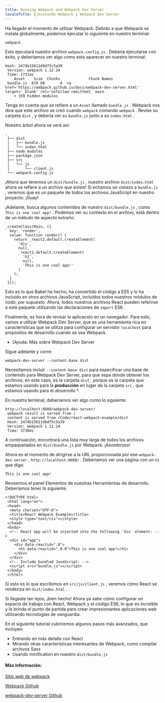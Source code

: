 ```yaml
---
title: Running Webpack and Webpack Dev Server
localeTitle: Ejecutando Webpack y Webpack Dev Server
---
```

Ha llegado el momento de utilizar Webpack. Debido a que Webpack se instala globalmente, podemos ejecutar lo siguiente en nuestro terminal:
```
webpack 
```

Esto ejecutará nuestro archivo `webpack.config.js` . Debería ejecutarse con éxito, y deberíamos ver algo como esto aparecer en nuestro terminal:
```
Hash: 2474b15611d8d75c5a39 
 Version: webpack 1.12.14 
 Time: 1721ms 
    Asset    Size  Chunks             Chunk Names 
 bundle.js  679 kB       0  <a href='https://webpack.github.io/docs/webpack-dev-server.html' target='_blank' rel='nofollow'>emitted]  main 
    + 159 hidden modules 
```

Tenga en cuenta que se refiere a un `Asset` llamado `bundle.js` . Webpack nos dice que este archivo se creó cuando `webpack` comando `webpack` . Revise su carpeta `dist` , y debería ver su `bundle.js` junto a su `index.html` .

Nuestro árbol ahora se verá así:
```
. 
 ├── dist 
 |   ├── bundle.js 
 │   └── index.html 
 ├── node_modules 
 ├── package.json 
 ├── src 
 │   └── js 
 │       └── client.js 
 └── webpack.config.js 
```

¡Ahora que tenemos un `dist/bundle.js` , nuestro archivo `dist/index.html` ahora se refiere a un archivo que existe! Si echamos un vistazo a `bundle.js` , veremos que es un paquete de todos los archivos JavaScript en nuestro proyecto. ¡Guay!

¡Adelante, busca algunos contenidos de nuestro `dist/bundle.js` , como `This is one cool app!` . Podemos ver su contexto en el archivo, está dentro de un método de aspecto extraño:
```
_createClass(Main, [{ 
  key: 'render', 
  value: function render() { 
    return _react2.default.createElement( 
      'div', 
      null, 
      _react2.default.createElement( 
        'h1', 
        null, 
        'This is one cool app!' 
      ) 
    ); 
  } 
 }]); 
```

Esto es lo que Babel ha hecho; ha convertido el código a ES5 y lo ha incluido en otros archivos JavaScript, incluidos todos nuestros módulos de nodo, por supuesto. Ahora, todos nuestros archivos React pueden referirse a este paquete utilizando las declaraciones de `import` ES6.

Finalmente, es hora de revisar la aplicación en un navegador. Para esto, vamos a utilizar Webpack Dev Server, que es una herramienta rica en características que se utiliza para configurar un servidor `localhost` para propósitos de desarrollo cuando se usa Webpack.

*   \[Ayuda: Más sobre Webpack Dev Server

Sigue adelante y corre:
```
webpack-dev-server --content-base dist 
```

Necesitamos incluir `--content-base dist` para especificar una base de contenido para Webpack Dev Server, para que sepa dónde obtener los archivos; en este caso, es la carpeta `dist` , porque es la carpeta que estamos usando para la **producción** en lugar de la carpeta `src` , que estamos usando para el _desarrollo_ \*.

En nuestra terminal, deberíamos ver algo como lo siguiente:
```
http://localhost:8080/webpack-dev-server/ 
 webpack result is served from / 
 content is served from /Code/react-webpack-example/dist 
 Hash: 2474b15611d8d75c5a39 
 Version: webpack 1.12.14 
 Time: 3738ms 
```

A continuación, encontrará una lista muy larga de todos los archivos empaquetados en `dist/bundle.js` por Webpack. ¡Asombroso!

Ahora es el momento de dirigirse a la URL proporcionada por ese `webpack-dev-server` , `http://localhost:8080/` . Deberíamos ver una página con un `h1` que diga:
```
This is one cool app! 
```

Revisemos el panel Elementos de nuestras Herramientas de desarrollo. Deberíamos tener lo siguiente:
```
<!DOCTYPE html> 
 <html lang="en"> 
 <head> 
  <meta charset="UTF-8"> 
  <title>React Webpack Example</title> 
  <style type="text/css"></style> 
 </head> 
 <body> 
  <!-- React app will be injected into the following `div` element: --> 
  <div id="app"> 
    <div data-reactid=".0"> 
      <h1 data-reactid=".0.0">This is one cool app!</h1> 
    </div> 
  </div> 
  <!-- Include bundled JavaScript: --> 
  <script src="bundle.js"></script> 
 </body> 
 </html> 
```

Si esto es lo que escribimos en `src/js/client.js` , veremos cómo React se renderiza en `dist/index.html` .

Si llegaste tan lejos, ¡bien hecho! Ahora ya sabe cómo configurar un espacio de trabajo con React, Webpack y el código ES6, lo que es increíble y le brinda el punto de partida para crear impresionantes aplicaciones web utilizando tecnologías de vanguardia.

En el siguiente tutorial cubriremos algunos pasos más avanzados, que incluyen:

*   Entrando en más detalle con React
*   Mirando otras características interesantes de Webpack, como compilar archivos Sass
*   Usando minification en nuestro `dist/bundle.js`

#### Más información:

[Sitio web de webpack](https://webpack.js.org/)

[Webpack Github](https://github.com/webpack/webpack)

[webpack-dev-server Github](https://github.com/webpack/webpack-dev-server)